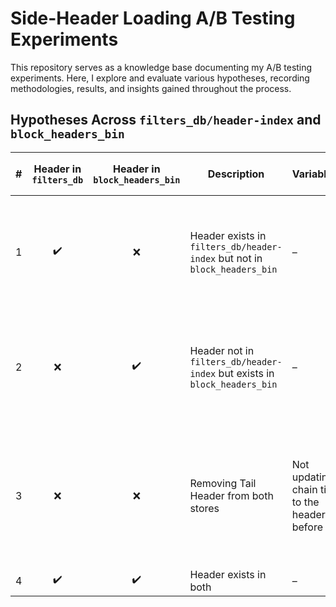 # Side-Header Loading A/B Testing Experiments
This repository serves as a knowledge base documenting my A/B testing experiments. Here, I explore and evaluate various hypotheses, recording methodologies, results, and insights gained throughout the process.

## Hypotheses Across `filters_db/header-index` and `block_headers_bin`

| # | Header in `filters_db` | Header in `block_headers_bin` | Description                                                  | Variables                       | Default Outcome (`H₀`)                                         | Accepted or Rejected |
|---|:----------------------:|:-----------------------------:|--------------------------------------------------------------|-------------------------------------------|----------------------------------------------------------------|:-------------------:|
| 1 | ✔️                     | ❌                            | Header exists in `filters_db/header-index` but not in `block_headers_bin` | – | Error creating chain service: unable to read block header: `EOF` | Accepted            |
| 2 | ❌                     | ✔️                            | Header not in `filters_db/header-index` but exists in `block_headers_bin` | – | Error creating chain service: target height not found in index  | Accepted            |
| 3 | ❌                     | ❌                            | Removing Tail Header from both stores                                | Not updating chain tip to the header before | Error creating Error creating chain service: target height not found in index                                                           | Accepted                     |
| 4 | ✔️                     | ✔️                            | Header exists in both                                        | – | `OK`                                                           | Accepted            |
